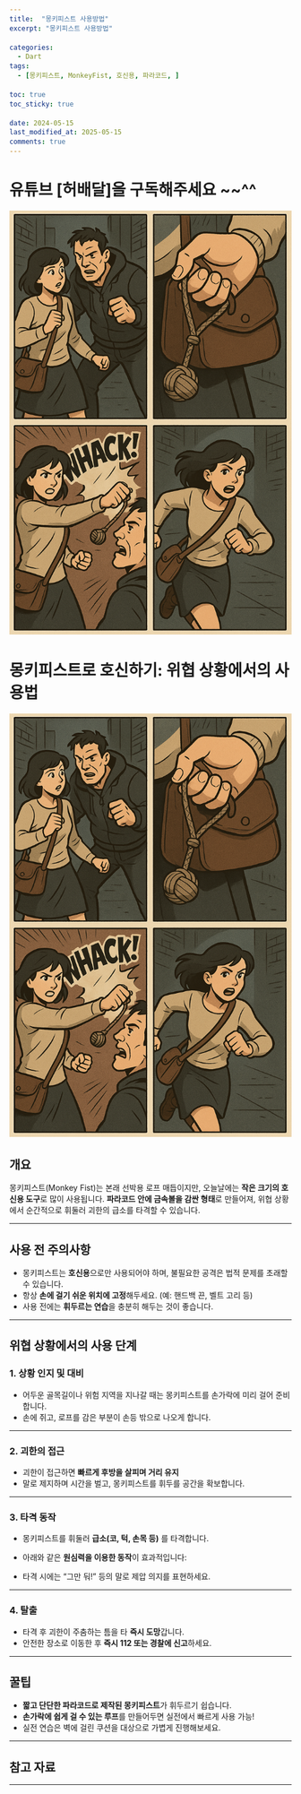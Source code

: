 ```yaml
---
title:  "몽키피스트 사용방법" 
excerpt: "몽키피스트 사용방법"

categories:
  - Dart
tags:
  - [몽키피스트, MonkeyFist, 호신용, 파라코드, ]

toc: true
toc_sticky: true
 
date: 2024-05-15
last_modified_at: 2025-05-15
comments: true
---
```

# 유튜브 [허배달]을 구독해주세요 ~~^^
![몽키피스트사용방법](/assets/images/mfist.png)

# 몽키피스트로 호신하기: 위협 상황에서의 사용법
![몽키피스트사용방법](/assets/images/mfist.png)


## 개요

몽키피스트(Monkey Fist)는 본래 선박용 로프 매듭이지만, 오늘날에는 **작은 크기의 호신용 도구**로 많이 사용됩니다. **파라코드 안에 금속볼을 감싼 형태**로 만들어져, 위협 상황에서 순간적으로 휘둘러 괴한의 급소를 타격할 수 있습니다.

---

## 사용 전 주의사항 

- 몽키피스트는 **호신용**으로만 사용되어야 하며, 불필요한 공격은 법적 문제를 초래할 수 있습니다.
- 항상 **손에 걸기 쉬운 위치에 고정**해두세요. (예: 핸드백 끈, 벨트 고리 등)
- 사용 전에는 **휘두르는 연습**을 충분히 해두는 것이 좋습니다.

---

## 위협 상황에서의 사용 단계

### 1. 상황 인지 및 대비

- 어두운 골목길이나 위험 지역을 지나갈 때는 몽키피스트를 손가락에 미리 걸어 준비합니다.
- 손에 쥐고, 로프를 감은 부분이 손등 밖으로 나오게 합니다.



---

### 2. 괴한의 접근

- 괴한이 접근하면 **빠르게 후방을 살피며 거리 유지**  
- 말로 제지하며 시간을 벌고, 몽키피스트를 휘두를 공간을 확보합니다.

---

### 3. 타격 동작

- 몽키피스트를 휘둘러 **급소(코, 턱, 손목 등)** 를 타격합니다.
- 아래와 같은 **원심력을 이용한 동작**이 효과적입니다:


- 타격 시에는 “그만 둬!” 등의 말로 제압 의지를 표현하세요.



---

### 4. 탈출

- 타격 후 괴한이 주춤하는 틈을 타 **즉시 도망**갑니다.
- 안전한 장소로 이동한 후 **즉시 112 또는 경찰에 신고**하세요.

---

## 꿀팁

- **짧고 단단한 파라코드로 제작된 몽키피스트**가 휘두르기 쉽습니다.
- **손가락에 쉽게 걸 수 있는 루프**를 만들어두면 실전에서 빠르게 사용 가능!
- 실전 연습은 벽에 걸린 쿠션을 대상으로 가볍게 진행해보세요.

---

## 참고 자료



---




